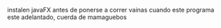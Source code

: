 instalen javaFX antes de ponerse a correr vainas cuando este programa este adelantado, cuerda de mamaguebos 
